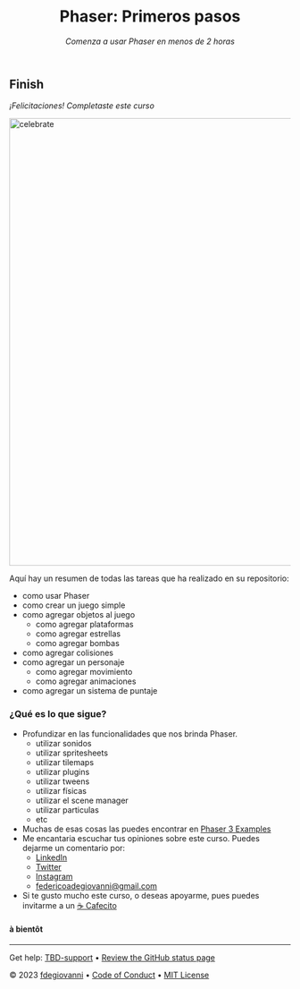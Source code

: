 <header>

# Phaser: Primeros pasos

_Comenza a usar Phaser en menos de 2 horas_

</header>

<!--
  <<< Author notes: Finish >>>
  Review what we learned, ask for feedback, provide next steps.
-->

## Finish

_¡Felicitaciones! Completaste este curso_

<img src="../../videos/celebration.gif" alt="celebrate" width=800>

Aquí hay un resumen de todas las tareas que ha realizado en su repositorio:

- como usar Phaser
- como crear un juego simple
- como agregar objetos al juego
  - como agregar plataformas
  - como agregar estrellas
  - como agregar bombas
- como agregar colisiones
- como agregar un personaje
  - como agregar movimiento
  - como agregar animaciones
- como agregar un sistema de puntaje

### ¿Qué es lo que sigue?

- Profundizar en las funcionalidades que nos brinda Phaser.
  - utilizar sonidos
  - utilizar spritesheets
  - utilizar tilemaps
  - utilizar plugins
  - utilizar tweens
  - utilizar físicas
  - utilizar el scene manager
  - utilizar particulas
  - etc
- Muchas de esas cosas las puedes encontrar en [Phaser 3 Examples](https://phaser.io/examples)
- Me encantaria escuchar tus opiniones sobre este curso. Puedes dejarme un comentario por:
  - [LinkedIn](https://www.linkedin.com/in/fdegiovanni/)
  - [Twitter](https://twitter.com/fdegiovanni1)
  - [Instagram](https://www.instagram.com/fdegiovanni/)
  - [federicoadegiovanni@gmail.com](mailto:federicoadegiovanni@gmail.com)
- Si te gusto mucho este curso, o deseas apoyarme, pues puedes invitarme a un [☕ Cafecito](https://cafecito.app/fdegiovanni)

#### à bientôt

<footer>

---

Get help: [TBD-support](TBD-support-link) &bull; [Review the GitHub status page](https://www.githubstatus.com/)

&copy; 2023 [fdegiovanni](https://github.com/fdegiovanni) &bull; [Code of Conduct](https://www.contributor-covenant.org/version/2/1/code_of_conduct/code_of_conduct.md) &bull; [MIT License](https://gh.io/mit)

</footer>
